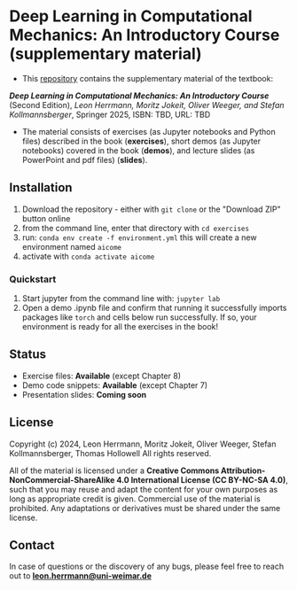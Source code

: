 # Deep Learning in Computational Mechanics: An Introductory Course (supplementary material)
- This [repository](https://github.com/cmpmech/deep-learning-in-computational-mechanics) contains the supplementary material of the textbook:

***Deep Learning in Computational Mechanics: An Introductory Course*** (Second Edition), *Leon Herrmann, Moritz Jokeit, Oliver Weeger, and Stefan Kollmannsberger*, Springer 2025, ISBN: TBD, URL: TBD

- The material consists of exercises (as Jupyter notebooks and Python files) described in the book (**exercises**), short demos (as Jupyter notebooks) covered in the book (**demos**), and lecture slides (as PowerPoint and pdf files) (**slides**). 

## Installation
1) Download the repository - either with `git clone` or the "Download ZIP" button online
2) from the command line, enter that directory with `cd exercises`
3) run: `conda env create -f environment.yml` 
    this will create a new environment named `aicome`
4) activate with `conda activate aicome`

### Quickstart
1) Start jupyter from the command line with: `jupyter lab`
2) Open a demo .ipynb file and confirm that running it successfully imports packages like `torch` and cells below run successfully. If so, your environment is ready for all the exercises in the book!

## Status
- Exercise files: **Available** (except Chapter 8)
- Demo code snippets: **Available** (except Chapter 7)
- Presentation slides: **Coming soon**

## License
Copyright (c) 2024, Leon Herrmann, Moritz Jokeit, Oliver Weeger, Stefan Kollmannsberger, Thomas Hollowell
All rights reserved.

All of the material is licensed under a **Creative Commons Attribution-NonCommercial-ShareAlike 4.0 International License (CC BY-NC-SA 4.0)**, such that you may reuse and adapt the content for your own purposes as long as appropriate credit is given. Commercial use of the material is prohibited. Any adaptations or derivatives must be shared under the same license.


## Contact
In case of questions or the discovery of any bugs, please feel free to reach out to **leon.herrmann@uni-weimar.de**
